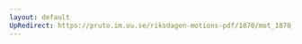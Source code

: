 ```yaml
---
layout: default
UpRedirect: https://pruto.im.uu.se/riksdagen-motions-pdf/1870/mot_1870__fk__10.pdf
---
```

